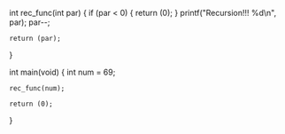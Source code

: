 int rec_func(int par)
{
	if (par < 0)
	{
		return (0);
	}
	printf("Recursion!!! %d\n", par);
	par--;

	return (par);
}

int main(void)
{
	int num = 69;

	rec_func(num);

	return (0);
}